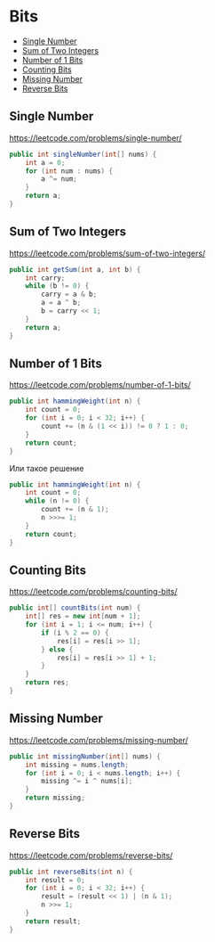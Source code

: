 # Bits

+ [Single Number](#single-number)
+ [Sum of Two Integers](#sum-of-two-integers)
+ [Number of 1 Bits](#number-of-1-bits)
+ [Counting Bits](#counting-bits)
+ [Missing Number](#missing-number)
+ [Reverse Bits](#reverse-bits)

## Single Number

https://leetcode.com/problems/single-number/

```java
public int singleNumber(int[] nums) {
    int a = 0;
    for (int num : nums) {
        a ^= num;
    }
    return a;
}
```

## Sum of Two Integers

https://leetcode.com/problems/sum-of-two-integers/

```java
public int getSum(int a, int b) {
    int carry;
    while (b != 0) {
        carry = a & b;
        a = a ^ b;
        b = carry << 1;
    }
    return a;
}
```

## Number of 1 Bits

https://leetcode.com/problems/number-of-1-bits/

```java
public int hammingWeight(int n) {
    int count = 0;
    for (int i = 0; i < 32; i++) {
        count += (n & (1 << i)) != 0 ? 1 : 0;
    }
    return count;
}
```

Или такое решение

```java
public int hammingWeight(int n) {
    int count = 0;
    while (n != 0) {
        count += (n & 1);
        n >>>= 1;
    }
    return count;
}
```

## Counting Bits

https://leetcode.com/problems/counting-bits/

```java
public int[] countBits(int num) {
    int[] res = new int[num + 1];
    for (int i = 1; i <= num; i++) {
        if (i % 2 == 0) {
            res[i] = res[i >> 1];
        } else {                
            res[i] = res[i >> 1] + 1;
        }
    }
    return res;
}
```

## Missing Number

https://leetcode.com/problems/missing-number/

```java
public int missingNumber(int[] nums) {
    int missing = nums.length;
    for (int i = 0; i < nums.length; i++) {
        missing ^= i ^ nums[i];
    }
    return missing;
}
```

## Reverse Bits

https://leetcode.com/problems/reverse-bits/

```java
public int reverseBits(int n) {
    int result = 0;
    for (int i = 0; i < 32; i++) {
        result = (result << 1) | (n & 1);
        n >>= 1;
    }
    return result;
}
```
